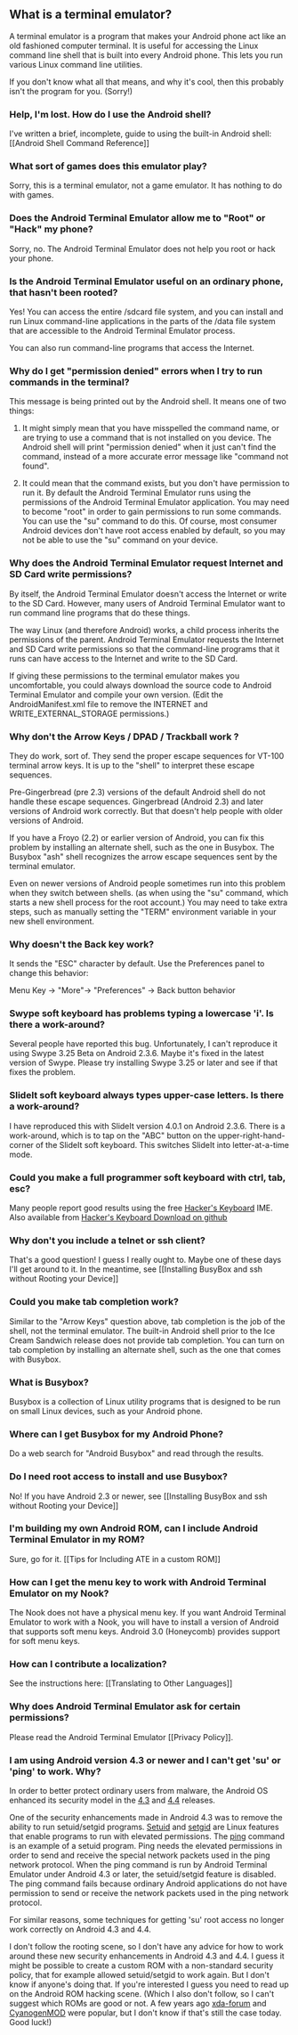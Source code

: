 ## What is a terminal emulator?

A terminal emulator is a program that makes your Android phone act like an old fashioned computer terminal. It is useful for accessing the Linux command line shell that is built into every Android phone. This lets you run various Linux command line utilities.

If you don't know what all that means, and why it's cool, then this probably isn't the program for you. (Sorry!)

### Help, I'm lost. How do I use the Android shell?

I've written a brief, incomplete, guide to using the built-in Android shell: [[Android Shell Command Reference]]

### What sort of games does this emulator play?

Sorry, this is a terminal emulator, not a game emulator. It has nothing to do with games.

### Does the Android Terminal Emulator allow me to "Root" or "Hack" my phone?

Sorry, no. The Android Terminal Emulator does not help you root or hack your phone.

### Is the Android Terminal Emulator useful on an ordinary phone, that hasn't been rooted?

Yes! You can access the entire /sdcard file system, and you can install and run Linux command-line applications in the parts of the /data file system that are accessible to the Android Terminal Emulator process.

You can also run command-line programs that access the Internet.

### Why do I get "permission denied" errors when I try to run commands in the terminal?

This message is being printed out by the Android shell. It means one of two things:

1. It might simply mean that you have misspelled the command name, or are trying to use a command that is not installed on you device. The Android shell will print "permission denied" when it just can't find the command, instead of a more accurate error message like "command not found".

2. It could mean that the command exists, but you don't have permission to run it. By default the Android Terminal Emulator runs using the permissions of the Android Terminal Emulator application. You may need to become "root" in order to gain permissions to run some commands. You can use the "su" command to do this. Of course, most consumer Android devices don't have root access enabled by default, so you may not be able to use the "su" command on your device.

### Why does the Android Terminal Emulator request Internet and SD Card write permissions?

By itself, the Android Terminal Emulator doesn't access the Internet or write to the SD Card. However, many users of Android Terminal Emulator want to run command line programs that do these things.

The way Linux (and therefore Android) works, a child process inherits the permissions of the parent. Android Terminal Emulator requests the Internet and SD Card write permissions so that the command-line programs that it runs can have access to the Internet and write to the SD Card.

If giving these permissions to the terminal emulator makes you uncomfortable, you could always download the source code to Android Terminal Emulator and compile your own version. (Edit the AndroidManifest.xml file to remove the INTERNET and WRITE_EXTERNAL_STORAGE permissions.)

### Why don't the Arrow Keys / DPAD / Trackball work ?
They do work, sort of. They send the proper escape sequences for VT-100 terminal arrow keys. It is up to
the "shell" to interpret these escape sequences.

Pre-Gingerbread (pre 2.3) versions of the default Android shell do not handle these escape sequences.  Gingerbread (Android 2.3) and later versions of Android work correctly. But that doesn't help people with older versions of Android.

If you have a Froyo (2.2) or earlier version of Android, you can fix this problem by installing an alternate shell, such as the one in Busybox. The Busybox "ash" shell recognizes the arrow escape sequences sent by the terminal emulator.

Even on newer versions of Android people sometimes run into this problem when they switch between shells.
(as when using the "su" command, which starts a new shell process for the root account.) You may need to
take extra steps, such as manually setting the "TERM" environment variable in your new shell environment.

### Why doesn't the Back key work?

It sends the "ESC" character by default. Use the Preferences panel to change this behavior:

Menu Key -> "More"-> "Preferences" -> Back button behavior 

### Swype soft keyboard has problems typing a lowercase 'i'. Is there a work-around?

Several people have reported this bug. Unfortunately, I can't reproduce it using Swype 3.25 Beta on Android 2.3.6. Maybe it's fixed in the latest version of Swype. Please try installing Swype 3.25 or later and see if that fixes the problem.

### SlideIt soft keyboard always types upper-case letters. Is there a work-around?

I have reproduced this with SlideIt version 4.0.1 on Android 2.3.6. There is a work-around, which is to tap on the "ABC" button on the upper-right-hand-corner of the SlideIt soft keyboard. This switches SlideIt into letter-at-a-time mode.

### Could you make a full programmer soft keyboard with ctrl, tab, esc?

Many people report good results using the free [Hacker's Keyboard](https://market.android.com/details?id=org.pocketworkstation.pckeyboard) IME. Also available from [Hacker's Keyboard Download on github](http://code.google.com/p/hackerskeyboard/downloads/list)

### Why don't you include a telnet or ssh client?
That's a good question! I guess I really ought to. Maybe one of these days I'll get around to it. In the meantime, see [[Installing BusyBox and ssh without Rooting your Device]]

### Could you make tab completion work?
Similar to the "Arrow Keys" question above, tab completion is the job of the shell, not the terminal emulator. The built-in Android shell prior to the Ice Cream Sandwich release does not provide tab completion. You can turn on tab completion by installing an alternate shell, such as the one that comes with Busybox.

### What is Busybox?
Busybox is a collection of Linux utility programs that is designed to be run on small Linux devices, such as your Android phone.

### Where can I get Busybox for my Android Phone?
Do a web search for "Android Busybox" and read through the results.

### Do I need root access to install and use Busybox?
No! If you have Android 2.3 or newer, see [[Installing BusyBox and ssh without Rooting your Device]]

### I'm building my own Android ROM, can I include Android Terminal Emulator in my ROM?

Sure, go for it. [[Tips for Including ATE in a custom ROM]]

### How can I get the menu key to work with Android Terminal Emulator on my Nook?

The Nook does not have a physical menu key. If you want Android Terminal Emulator to work with a Nook, you will have to install a version of Android that supports soft menu keys. Android 3.0 (Honeycomb) provides support for soft menu keys.

### How can I contribute a localization?

See the instructions here: [[Translating to Other Languages]]

### Why does Android Terminal Emulator ask for certain permissions?

Please read the Android Terminal Emulator [[Privacy Policy]].

### I am using Android version 4.3 or newer and I can't get 'su' or 'ping' to work. Why?

In order to better protect ordinary users from malware, the Android OS enhanced its security model in the
[4.3](http://source.android.com/devices/tech/security/enhancements43.html) and
[4.4](http://source.android.com/devices/tech/security/enhancements44.html) releases.

One of the security enhancements made in Android 4.3 was to remove the ability to run setuid/setgid programs.
[Setuid](http://linux.die.net/man/2/setuid) and [setgid](http://linux.die.net/man/2/setgid) are Linux
features that enable programs to run with elevated permissions. The
[ping](http://linux.die.net/man/8/ping) command is an example of a setuid program.
Ping needs the elevated permissions in order to send and
receive the special network packets used in the ping network protocol. When the ping command is run by
Android Terminal Emulator under Android 4.3 or later, the setuid/setgid feature is disabled. The
ping command fails because ordinary Android applications do not have permission to send or receive
the network packets used in the ping network protocol.

For similar reasons, some techniques for getting 'su' root access no longer work correctly on Android 4.3
and 4.4.

I don't follow the rooting scene, so I don't have any advice for how to work around these new security
enhancements in Android 4.3 and 4.4. I guess it might be possible to create a custom ROM with a non-standard
security policy, that for example allowed setuid/setgid to work again. But I don't know if anyone's doing that. If you're interested I guess you need to read up on the Android ROM hacking scene. (Which I also don't
follow, so I can't suggest which ROMs are good or not. A few years ago
[xda-forum](http://forum.xda-developers.com/) and [CyanogenMOD](http://www.cyanogenmod.org/) were popular,
but I don't know if that's still the case today. Good luck!)
